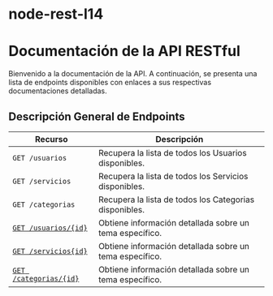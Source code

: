 # node-rest-l14
# Documentación de la API RESTful

Bienvenido a la documentación de la API. A continuación, se presenta una lista
de endpoints disponibles con enlaces a sus respectivas documentaciones detalladas.

## Descripción General de Endpoints

| Recurso                    | Descripción |
| -------------------------- | ----------- |
| `GET /usuarios`               | Recupera la lista de todos los Usuarios disponibles. |
| `GET /servicios`               | Recupera la lista de todos los Servicios disponibles. |
| `GET /categorias`               | Recupera la lista de todos los Categorias disponibles. |
| [`GET /usuarios/{id}`](./docs/get-usuarios-id.md)          | Obtiene información detallada sobre un tema específico. |
| [`GET /servicios{id}`](./docs/get-servicios-id.md)          | Obtiene información detallada sobre un tema específico. |
| [`GET /categorias/{id}`](./edocs/get-categorias-id.md)          | Obtiene información detallada sobre un tema específico. |
